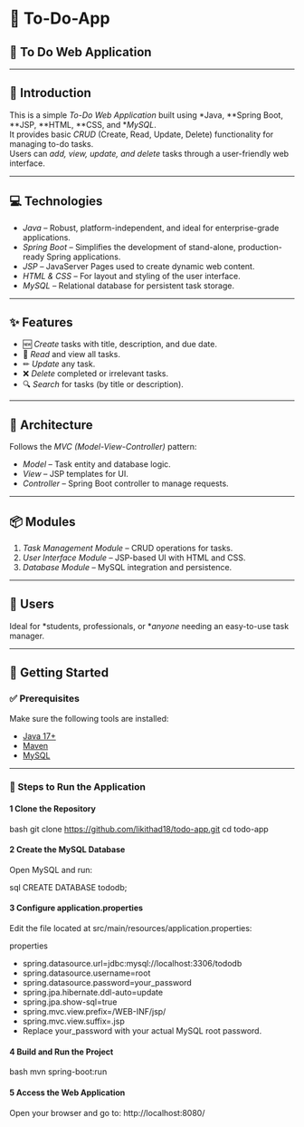 # 📌 To-Do-App

## 📝 To Do Web Application

---

## 📖 Introduction

This is a simple *To-Do Web Application* built using *Java, **Spring Boot, **JSP, **HTML, **CSS, and **MySQL*.  
It provides basic *CRUD* (Create, Read, Update, Delete) functionality for managing to-do tasks.  
Users can *add, view, update, and delete* tasks through a user-friendly web interface.

---

## 💻 Technologies

- *Java* – Robust, platform-independent, and ideal for enterprise-grade applications.
- *Spring Boot* – Simplifies the development of stand-alone, production-ready Spring applications.
- *JSP* – JavaServer Pages used to create dynamic web content.
- *HTML & CSS* – For layout and styling of the user interface.
- *MySQL* – Relational database for persistent task storage.

---

## ✨ Features

- 🆕 *Create* tasks with title, description, and due date.
- 📄 *Read* and view all tasks.
- ✏ *Update* any task.
- ❌ *Delete* completed or irrelevant tasks.
- 🔍 *Search* for tasks (by title or description).

---

## 🧱 Architecture

Follows the *MVC (Model-View-Controller)* pattern:

- *Model* – Task entity and database logic.
- *View* – JSP templates for UI.
- *Controller* – Spring Boot controller to manage requests.

---

## 📦 Modules

1. *Task Management Module* – CRUD operations for tasks.
2. *User Interface Module* – JSP-based UI with HTML and CSS.
3. *Database Module* – MySQL integration and persistence.

---

## 👤 Users

Ideal for *students, professionals, or **anyone* needing an easy-to-use task manager.

---

## 🚀 Getting Started

### ✅ Prerequisites

Make sure the following tools are installed:

- [Java 17+](https://www.oracle.com/java/technologies/javase/jdk17-archive-downloads.html)
- [Maven](https://maven.apache.org/install.html)
- [MySQL](https://dev.mysql.com/downloads/installer/)

---

### 🔧 Steps to Run the Application

#### 1 Clone the Repository

bash
git clone https://github.com/likithad18/todo-app.git
cd todo-app

#### 2 Create the MySQL Database
Open MySQL and run:

sql
CREATE DATABASE tododb;

#### 3 Configure application.properties
Edit the file located at src/main/resources/application.properties:

properties

- spring.datasource.url=jdbc:mysql://localhost:3306/tododb
- spring.datasource.username=root
- spring.datasource.password=your_password
- spring.jpa.hibernate.ddl-auto=update
- spring.jpa.show-sql=true
- spring.mvc.view.prefix=/WEB-INF/jsp/
- spring.mvc.view.suffix=.jsp
- Replace your_password with your actual MySQL root password.

#### 4 Build and Run the Project
bash
mvn spring-boot:run
#### 5 Access the Web Application
Open your browser and go to:
http://localhost:8080/

